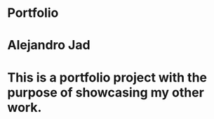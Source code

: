 # Portfolio
# Alejandro Jad
# This is a portfolio project with the purpose of showcasing my other work.

